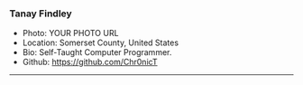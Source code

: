 ### Tanay Findley
- Photo: YOUR PHOTO URL
- Location: Somerset County, United States
- Bio: Self-Taught Computer Programmer.
- Github: https://github.com/Chr0nicT
***
